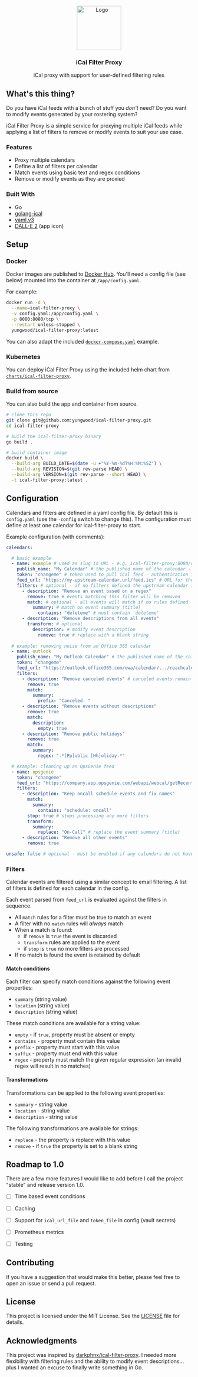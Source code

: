 <!-- PROJECT LOGO -->
<br />
<div align="center">
  <a href="https://github.com/yungwood/ical-filter-proxy">
    <img src="logo.png" alt="Logo" width="120" height="120">
  </a>

  <h3 align="center">iCal Filter Proxy</h3>

  <p align="center">
    iCal proxy with support for user-defined filtering rules
  </p>
</div>


## What's this thing?

Do you have iCal feeds with a bunch of stuff you *don't* need? Do you want to modify events generated by your rostering system?

iCal Filter Proxy is a simple service for proxying multiple iCal feeds while applying a list of filters to remove or modify events to suit your use case.

### Features

* Proxy multiple calendars
* Define a list of filters per calendar
* Match events using basic text and regex conditions
* Remove or modify events as they are proxied


### Built With

* Go
* [golang-ical](https://github.com/arran4/golang-ical)
* [yaml.v3](https://github.com/go-yaml/yaml/tree/v3.0.1)
* [DALL-E 2](https://openai.com/index/dall-e-2/) (app icon)


## Setup

### Docker

Docker images are published to [Docker Hub](https://hub.docker.com/r/yungwood/ical-filter-proxy). You'll need a config file (see below) mounted into the container at `/app/config.yaml`.

For example:

```bash
docker run -d \
  --name=ical-filter-proxy \
  -v config.yaml:/app/config.yaml \
  -p 8080:8080/tcp \
  --restart unless-stopped \
  yungwood/ical-filter-proxy:latest
```

You can also adapt the included [`docker-compose.yaml`](./docker-compose.yaml) example.

### Kubernetes

You can deploy iCal Filter Proxy using the included helm chart from [`charts/ical-filter-proxy`](charts/ical-filter-proxy).

### Build from source

You can also build the app and container from source.

```bash
# clone this repo
git clone git@github.com:yungwood/ical-filter-proxy.git
cd ical-filter-proxy

# build the ical-filter-proxy binary
go build .

# build container image
docker build \
  --build-arg BUILD_DATE=$(date -u +"%Y-%m-%dT%H:%M:%SZ") \
  --build-arg REVISION=$(git rev-parse HEAD) \
  --build-arg VERSION=$(git rev-parse --short HEAD) \
  -t ical-filter-proxy:latest .
```


## Configuration

Calendars and filters are defined in a yaml config file. By default this is `config.yaml` (use the `-config` switch to change this). The configuration must define at least one calendar for ical-filter-proxy to start.

Example configuration (with comments):

```yaml
calendars:

  # basic example
  - name: example # used as slug in URL - e.g. ical-filter-proxy:8080/calendars/example/feed?token=changeme
    publish_name: "My Calendar" # the published name of the calendar - uses upstream value if this line is skipped
    token: "changeme" # token used to pull iCal feed - authentication is disabled when blank
    feed_url: "https://my-upstream-calendar.url/feed.ics" # URL for the upstream iCal feed
    filters: # optional - if no filters defined the upstream calendar is proxied as parsed
      - description: "Remove an event based on a regex"
        remove: true # events matching this filter will be removed
        match: # optional - all events will match if no rules defined
          summary: # match on event summary (title)
            contains: "deleteme" # must contain 'deleteme'
      - description: "Remove descriptions from all events"
        transform: # optional
          description: # modify event description
            remove: true # replace with a blank string
        
  # example: removing noise from an Office 365 calendar
  - name: outlook
    publish_name: "My Outlook Calendar" # the published name of the calendar - uses upstream value if this line is skipped
    token: "changeme"
    feed_url: "https://outlook.office365.com/owa/calendar/.../reachcalendar.ics"
    filters:
      - description: "Remove canceled events" # canceled events remain with a 'Canceled:' prefix until removed
        remove: true
        match:
          summary:
            prefix: "Canceled: "
      - description: "Remove events without descriptions"
        remove: true
        match:
          description:
            empty: true
      - description: "Remove public holidays"
        remove: true
        match:
          summary:
            regex: ".*[Pp]ublic [Hh]oliday.*"

  # example: cleaning up an OpsGenie feed
  - name: opsgenie
    token: "changeme"
    feed_url: "https://company.app.opsgenie.com/webapi/webcal/getRecentSchedule?webcalToken=..."
    filters:
      - description: "Keep oncall schedule events and fix names"
        match:
          summary:
            contains: "schedule: oncall"
        stop: true # stops processing any more filters
        transform:
          summary:
            replace: "On-Call" # replace the event summary (title)
      - description: "Remove all other events"
        remove: true

unsafe: false # optional - must be enabled if any calendars do not have a token
```


### Filters

Calendar events are filtered using a similar concept to email filtering. A list of filters is defined for each calendar in the config.

Each event parsed from `feed_url` is evaluated against the filters in sequence.

* All `match` rules for a filter must be true to match an event
* A filter with no `match` rules will *always* match
* When a match is found:
  * if `remove` is `true` the event is discarded
  * `transform` rules are applied to the event
  * if `stop` is `true` no more filters are processed
* If no match is found the event is retained by default

#### Match conditions

Each filter can specify match conditions against the following event properties:

* `summary` (string value)
* `location` (string value)
* `description` (string value)

These match conditions are available for a string value:

* `empty` - if `true`, property must be absent or empty
* `contains` - property must contain this value
* `prefix` - property must start with this value
* `suffix` - property must end with this value
* `regex` - property must match the given regular expression (an invalid regex will result in no matches)

#### Transformations

Transformations can be applied to the following event properties:

* `summary` - string value
* `location` - string value
* `description` - string value

The following transformations are available for strings:

* `replace` - the property is replace with this value
* `remove` - if `true` the property is set to a blank string


## Roadmap to 1.0

There are a few more features I would like to add before I call the project "stable" and release version 1.0.

- [ ] Time based event conditions
- [ ] Caching
- [ ] Support for `ical_url_file` and `token_file` in config (vault secrets)
- [ ] Prometheus metrics
- [ ] Testing


## Contributing

If you have a suggestion that would make this better, please feel free to open an issue or send a pull request.


## License

This project is licensed under the MIT License. See the [LICENSE](./LICENSE) file for details.


## Acknowledgments

This project was inspired by [darkphnx/ical-filter-proxy](https://github.com/darkphnx/ical-filter-proxy). I needed more flexibility with filtering rules and the ability to modify event descriptions... plus I wanted an excuse to finally write something in Go.
